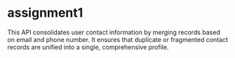 # assignment1
This API consolidates user contact information by merging records based on email and phone number. It ensures that duplicate or fragmented contact records are unified into a single, comprehensive profile.
